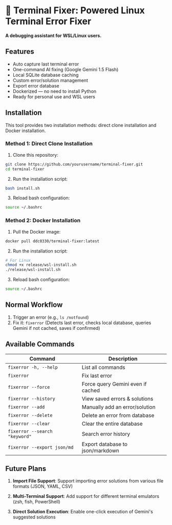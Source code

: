 # 🐧 Terminal Fixer: Powered Linux Terminal Error Fixer

**A debugging assistant for WSL/Linux users.**

## Features

*   Auto capture last terminal error
*   One-command AI fixing (Google Gemini 1.5 Flash)
*   Local SQLite database caching
*   Custom error/solution management
*   Export error database
*   Dockerized — no need to install Python
*   Ready for personal use and WSL users

## Installation

This tool provides two installation methods: direct clone installation and Docker installation.

### Method 1: Direct Clone Installation 

1. Clone this repository:
```bash
git clone https://github.com/yourusername/terminal-fixer.git
cd terminal-fixer
```

2. Run the installation script:
```bash
bash install.sh
```

3. Reload bash configuration:
```bash
source ~/.bashrc
```

### Method 2: Docker Installation

1. Pull the Docker image:
```bash
docker pull ddc0330/terminal-fixer:latest
```

2. Run the installation script:
```bash
# For Linux
chmod +x release/wsl-install.sh
./release/wsl-install.sh
```

3. Reload bash configuration:
```bash
source ~/.bashrc
```

## Normal Workflow

1. Trigger an error (e.g., `ls /notfound`)
2. Fix it: `fixerror` (Detects last error, checks local database, queries Gemini if not cached, saves if confirmed)

## Available Commands

| Command             | Description                                      |
|----------------------|--------------------------------------------------|
| `fixerror -h, --help`    | List all commands                                |
| `fixerror`           | Fix last error                                   |
| `fixerror --force`   | Force query Gemini even if cached                 |
| `fixerror --history` | View saved errors & solutions                     |
| `fixerror --add`     | Manually add an error/solution                   |
| `fixerror --delete`  | Delete an error from database                     |
| `fixerror --clear`   | Clear the entire database                         |
| `fixerror --search "keyword"` | Search error history                            |
| `fixerror --export json/md` | Export database to json/markdown                 |
## Future Plans

1. **Import File Support**: Support importing error solutions from various file formats (JSON, YAML, CSV)

2. **Multi-Terminal Support**: Add support for different terminal emulators (zsh, fish, PowerShell)

3.  **Direct Solution Execution**: Enable one-click execution of Gemini's suggested solutions
